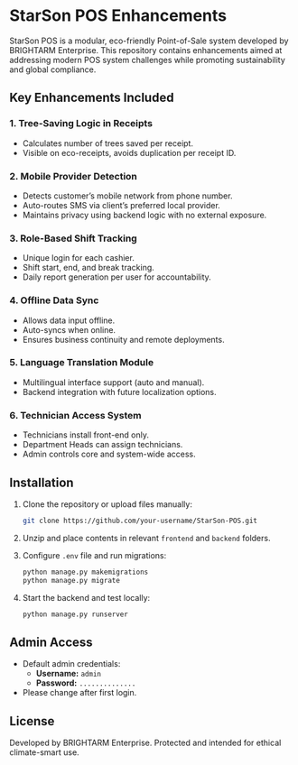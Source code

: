 
# StarSon POS Enhancements

StarSon POS is a modular, eco-friendly Point-of-Sale system developed by BRIGHTARM Enterprise. This repository contains enhancements aimed at addressing modern POS system challenges while promoting sustainability and global compliance.

## Key Enhancements Included

### 1. Tree-Saving Logic in Receipts
- Calculates number of trees saved per receipt.
- Visible on eco-receipts, avoids duplication per receipt ID.

### 2. Mobile Provider Detection
- Detects customer’s mobile network from phone number.
- Auto-routes SMS via client’s preferred local provider.
- Maintains privacy using backend logic with no external exposure.

### 3. Role-Based Shift Tracking
- Unique login for each cashier.
- Shift start, end, and break tracking.
- Daily report generation per user for accountability.

### 4. Offline Data Sync
- Allows data input offline.
- Auto-syncs when online.
- Ensures business continuity and remote deployments.

### 5. Language Translation Module
- Multilingual interface support (auto and manual).
- Backend integration with future localization options.

### 6. Technician Access System
- Technicians install front-end only.
- Department Heads can assign technicians.
- Admin controls core and system-wide access.

## Installation

1. Clone the repository or upload files manually:
   ```bash
   git clone https://github.com/your-username/StarSon-POS.git
   ```

2. Unzip and place contents in relevant `frontend` and `backend` folders.

3. Configure `.env` file and run migrations:
   ```bash
   python manage.py makemigrations
   python manage.py migrate
   ```

4. Start the backend and test locally:
   ```bash
   python manage.py runserver
   ```

## Admin Access

- Default admin credentials:
  - **Username:** `admin`
  - **Password:** `..............`
- Please change after first login.

## License

Developed by BRIGHTARM Enterprise. Protected and intended for ethical climate-smart use.
